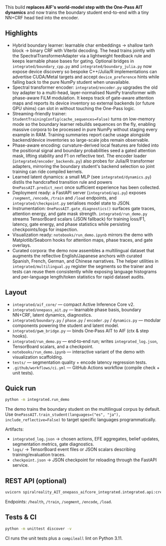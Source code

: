
This build **replaces AIF's world-model step with the One‑Pass AIT dynamics** and now trains the
boundary student end-to-end with a tiny NN+CRF head tied into the encoder.

## Highlights
- Hybrid boundary learner: learnable char embeddings → shallow tanh block → binary CRF with
  Viterbi decoding.  The head trains jointly with the SpectralTransformerAdapter via a
  lightweight feedback rule and keeps learnable phase bases for gating.  Optional bridges in
  `integrated/boundary_cpp.py` and `integrated/boundary_julia.py` now expose device discovery so
  bespoke C++/Julia/R implementations can advertise CUDA/Metal targets and accept `device_preference`
  hints while falling back to the pure NumPy student when unavailable.
- Spectral transformer encoder: `integrated/encoder.py` upgrades the old toy adapter to a
  multi-head, layer-normalised NumPy transformer with phase-aware FiLM modulation.  It keeps track
  of gate-aware attention maps and reports its device inventory so external backends (or future GPU
  shims) can slot in without touching the One-Pass logic.
- Streaming-friendly trainer: `StudentTrainingConfig(cache_sequences=False)` turns on
  low-memory mode so the boundary learner rebuilds sequences on the fly, enabling massive
  corpora to be processed in pure NumPy without staging every example in RAM. Training summaries
  report cache usage alongside backend/device inventories so large-scale jobs remain observable.
- Phase-aware encoding: curvature-derived local features are folded into the positional signal and
  boundary probabilities seed a gated attention mask, lifting stability and F1 on reflective text.
  The encoder loader (`integrated/encoder_backends.py`) also probes for Julia/R transformer
  adapters, mirroring the boundary student's backend selection so joint training can ride compiled
  kernels.
- Learned latent dynamics: a small MLP (see `integrated/dynamics.py`) distils the handcrafted
  transition rule and powers `OnePassAIT.predict_next` once sufficient experience has been
  collected.
- Deployment ready: a FastAPI server (`integrated/api.py`) exposes `/segment`, `/encode`, `/train`
  and `/load` endpoints, and `integrated/checkpoint.py` serialises model state to JSON.
- Instrumentation: `OnePassAIT.gate_diagnostics()` surfaces gate traces, attention energy, and gate
  mask strength.  `integrated/run_demo.py` streams TensorBoard scalars (JSON fallback) for training
  loss/F1, latency, gate energy, and phase statistics while persisting checkpoints/logs for
  inspection.
- Visualization ready: `notebooks/run_demo.ipynb` mirrors the demo with Matplotlib/Seaborn hooks for
  attention maps, phase traces, and gate overlays.
- Curated corpora: the demo now assembles a multilingual dataset that augments the reflective
  English/Japanese anchors with curated Spanish, French, German, and Chinese narratives. The helper
  utilities in `integrated/multilingual.py` register the segments so the trainer and tests can reuse
  them consistently while exposing language histograms and per-language length/token statistics for
  rapid dataset audits.

## Layout
- `integrated/aif_core/` — compact Active Inference Core v2.
- `integrated/onepass_ait.py` — learnable phase basis, boundary NN+CRF, latent dynamics, diagnostics.
- `integrated/boundary.py` / `phase.py` / `encoder.py` / `dynamics.py` — modular components powering
  the student and latent model.
- `integrated/gwm_bridge.py` — binds One‑Pass AIT to AIF (ctx & step hooks).
- `integrated/run_demo.py` — end‑to‑end run; writes `integrated_log.json`, TensorBoard scalars, and
  a checkpoint.
- `notebooks/run_demo.ipynb` — interactive variant of the demo with visualization scaffolding.
- `tests/` — segmentation quality + encode latency regression tests.
- `.github/workflows/ci.yml` — GitHub Actions workflow (compile check + unit tests).

## Quick run
```bash
python -m integrated.run_demo
```

The demo trains the boundary student on the multilingual corpus by default. Use
`OnePassAIT.train_student(languages=("es", "ja"), include_reflective=False)` to target specific
languages programmatically.

Artifacts:
- `integrated_log.json` → chosen actions, EFE aggregates, belief updates, segmentation metrics,
  gate diagnostics.
- `logs/` → TensorBoard event files or JSON scalars describing training/evaluation traces.
- `checkpoint.json` → JSON checkpoint for reloading through the FastAPI service.

## REST API (optional)
```bash
uvicorn spiralreality_AIT_onepass_aifcore_integrated.integrated.api:create_app --factory
```

Endpoints: `/health`, `/train`, `/segment`, `/encode`, `/load`.

## Tests & CI
```bash
python -m unittest discover -v
```

CI runs the unit tests plus a `compileall` lint on Python 3.11.
